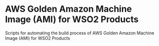 # AWS Golden Amazon Machine Image (AMI) for WSO2 Products

Scripts for automating the build process of AWS Golden Amazon Machine Image (AMI) for WSO2 Products
